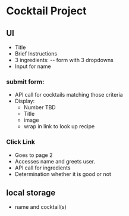 # Cocktail Project

## UI
- Title
- Brief Instructions
- 3 ingredients:
-- form with 3 dropdowns
- Input for name

### submit form:
- API call for cocktails matching those criteria
- Display:
    - Number TBD
    - Title
    - image
    - wrap in link to look up recipe

### Click Link
- Goes to page 2
- Accesses name and greets user.
- API call for ingredients
- Determination whether it is good or not

## local storage
- name and cocktail(s)